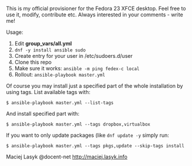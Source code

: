 This is my official provisioner for the Fedora 23 XFCE
desktop. Feel free to use it, modify, contribute etc.
Always interested in your comments - write me!

Usage:

1. Edit **group_vars/all.yml**
1. `dnf -y install ansible sudo`
2. Create entry for your user in /etc/sudoers.d/user
3. Clone this repo
4. Make sure it works: `ansible -m ping fedex-c local`
5. Rollout: `ansible-playbook master.yml`

Of course you may install just a specified part of the
whole installation by using tags. List available tags
with:

`$ ansible-playbook master.yml --list-tags`

 And install specified part with:

`$ ansible-playbook master.yml --tags dropbox,virtualbox`

If you want to only update packages (like `dnf update -y` simply run:

`$ ansible-playbook master.yml --tags pkgs,update --skip-tags install`

Maciej Lasyk
@docent-net
http://maciej.lasyk.info
